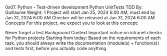0x07. Python - Test-driven development
Python
UnitTests
TDD
By: Guillaume
 Weight: 1
Project will start Jan 25, 2024 6:00 AM, must end by Jan 31, 2024 6:00 AM
Checker will be released at Jan 31, 2024 6:00 AM
Concepts
For this project, we expect you to look at this concept:

Never forget a test
Background Context
Important notice on intranet checks for Python projects
Starting from today:
Based on the requirements of each task, you should always write the documentation (module(s) + function(s)) and tests first,
before you actually code anything


